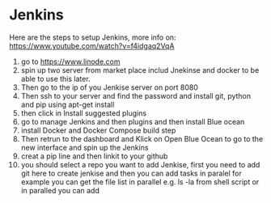 # Jenkins
Here are the steps to setup Jenkins, more info on: https://www.youtube.com/watch?v=f4idgaq2VqA

1. go to https://www.linode.com
2. spin up two server from market place includ Jnekinse and docker to be able to use this later.
3. Then go to the ip of you Jenkise server on port 8080
4. Then ssh to your server and find the password and install git, python and pip using apt-get install
5. then click in Install suggested plugins
6. go to manage Jenkins and then plugins and then install Blue ocean
7. install Docker and Docker Compose build step
8. Then retrun to the dashboard and Klick on Open Blue Ocean to go to the new interface and spin up the Jenkins
9. creat a pip line and then linkit to your github
10. you should select a repo you want to add Jenkise, first you need to add git here to create jenkise and then you can add tasks in paralel for example you can get the file list in parallel e.g. ls -la from shell script or in paralled you can add
